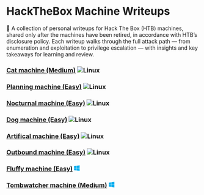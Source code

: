 # HackTheBox Machine Writeups
🐚 A collection of personal writeups for Hack The Box (HTB) machines, shared only after the machines have been retired, in accordance with HTB’s disclosure policy. Each writeup walks through the full attack path — from enumeration and exploitation to privilege escalation — with insights and key takeaways for learning and review.

### [Cat machine (Medium)](https://github.com/mfahdk/Writeups/tree/main/HackTheBox/Cat) <img src="https://upload.wikimedia.org/wikipedia/commons/3/35/Tux.svg" alt="Linux" width="15"/>

### [Planning machine (Easy)](https://github.com/mfahdk/Writeups/tree/main/HackTheBox/Planning) <img src="https://upload.wikimedia.org/wikipedia/commons/3/35/Tux.svg" alt="Linux" width="15"/>

### [Nocturnal machine (Easy)](https://github.com/mfahdk/Writeups/tree/main/HackTheBox/Nocturnal) <img src="https://upload.wikimedia.org/wikipedia/commons/3/35/Tux.svg" alt="Linux" width="15"/>

### [Dog machine (Easy)](https://github.com/mfahdk/Writeups/tree/main/HackTheBox/Dog) <img src="https://upload.wikimedia.org/wikipedia/commons/3/35/Tux.svg" alt="Linux" width="15"/>

### [Artifical machine (Easy)](https://github.com/mfahdk/Writeups/tree/main/HackTheBox/Artificial) <img src="https://upload.wikimedia.org/wikipedia/commons/3/35/Tux.svg" alt="Linux" width="15"/>

### [Outbound machine (Easy)](https://github.com/mfahdk/Writeups/tree/main/HackTheBox/Outbound) <img src="https://upload.wikimedia.org/wikipedia/commons/3/35/Tux.svg" alt="Linux" width="15"/>

### [Fluffy machine (Easy)](https://github.com/mfahdk/Writeups/tree/main/HackTheBox/Fluffy) <img src="https://raw.githubusercontent.com/devicons/devicon/master/icons/windows8/windows8-original.svg" alt="Windows" width="15"/>

### [Tombwatcher machine (Medium)](https://github.com/mfahdk/Writeups/tree/main/HackTheBox/Fluffy) <img src="https://raw.githubusercontent.com/devicons/devicon/master/icons/windows8/windows8-original.svg" alt="Windows" width="15"/>





